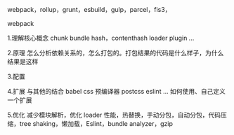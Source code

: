 webpack，rollup，grunt，esbuild，gulp，parcel，fis3，

webpack

1.理解核心概念
chunk
bundle
hash，contenthash
loader
plugin
...

2.原理
怎么分析依赖关系的，怎么打包的。打包结果的代码是什么样子，为什么结果是这样

3.配置

4.扩展
与其他的结合
babel
css 预编译器
postcss
eslint
...
如何使用、自己定义一个扩展

5.优化
减少模块解析，优化 loader 性能，热替换，手动分包，自动分包，代码压缩，tree shaking，懒加载，Eslint，bundle analyzer，gzip
